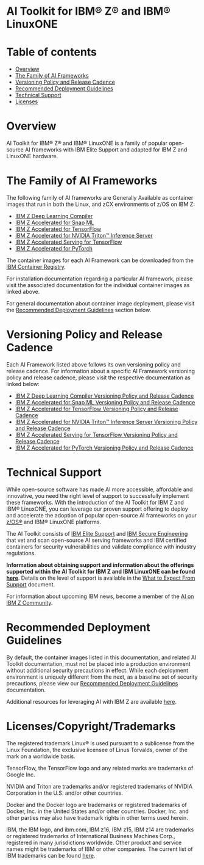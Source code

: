 <!-- spellchecker: ignore copytrade -->
<!-- markdownlint-disable MD033 -->

# AI Toolkit for IBM® Z® and IBM® LinuxONE

# Table of contents

- [Overview](#overview)
- [The Family of AI Frameworks](#ai-toolkit)
- [Versioning Policy and Release Cadence](#versioning)
- [Recommended Deployment Guidelines](#deployment)
- [Technical Support](#contact)
- [Licenses](#licenses)

# Overview <a id="overview"></a>

AI Toolkit for IBM® Z® and IBM® LinuxONE is a family of popular open-source
AI frameworks with IBM Elite Support and adapted for IBM Z and LinuxONE
hardware.

# The Family of AI Frameworks <a id="ai-toolkit"></a>

The following family of AI frameworks are Generally Available as container
images that run in both the Linux, and zCX environments of z/OS on IBM Z:

- [IBM Z Deep Learning Compiler](https://github.com/IBM/zDLC)
- [IBM Z Accelerated for Snap ML](https://github.com/IBM/ibmz-accelerated-for-snapml)
- [IBM Z Accelerated for TensorFlow](https://github.com/IBM/ibmz-accelerated-for-tensorflow)
- [IBM Z Accelerated for NVIDIA Triton™ Inference Server](https://github.com/IBM/ibmz-accelerated-for-nvidia-triton-inference-server)
- [IBM Z Accelerated Serving for TensorFlow](https://github.com/IBM/ibmz-accelerated-serving-for-tensorflow)
- [IBM Z Accelerated for PyTorch](https://github.com/IBM/ibmz-accelerated-for-pytorch)

The container images for each AI Framework can be downloaded from the
[IBM Container Registry](https://icr.io).

For installation documentation regarding a particular AI framework, please visit
the associated documentation for the individual container images as linked
above.

For general documentation about container image deployment, please visit the
[Recommended Deployment Guidelines](#deployment) section below.

# Versioning Policy and Release Cadence <a id="versioning"></a>

Each AI Framework listed above follows its own versioning policy and release
cadence. For information about a specific AI Framework versioning policy and
release cadence, please visit the respective documentation as linked below:

- [IBM Z Deep Learning Compiler Versioning Policy and Release Cadence](https://github.com/IBM/zDLC#scope-and-versioning)
- [IBM Z Accelerated for Snap ML Versioning Policy and Release Cadence](https://github.com/IBM/ibmz-accelerated-for-snapml#versioning)
- [IBM Z Accelerated for TensorFlow Versioning Policy and Release Cadence](https://github.com/IBM/ibmz-accelerated-for-tensorflow#versioning)
- [IBM Z Accelerated for NVIDIA Triton™ Inference Server Versioning Policy and Release Cadence](https://github.com/IBM/ibmz-accelerated-for-nvidia-triton-inference-server#versioning)
- [IBM Z Accelerated Serving for TensorFlow Versioning Policy and Release Cadence](https://github.com/IBM/ibmz-accelerated-serving-for-tensorflow#versioning)
- [IBM Z Accelerated for PyTorch Versioning Policy and Release Cadence](https://github.com/IBM/ibmz-accelerated-for-pytorch#versioning)

# Technical Support <a id="contact"></a>

While open-source software has made AI more accessible, affordable and
innovative, you need the right level of support to successfully implement these
frameworks. With the introduction of the AI Toolkit for IBM Z and IBM®
LinuxONE, you can leverage our proven support offering to deploy and accelerate
the adoption of popular open-source AI frameworks on your
[z/OS®](https://www.ibm.com/products/zos) and IBM® LinuxONE platforms.

The AI Toolkit consists of
[IBM Elite Support](https://www.ibm.com/software/passportadvantage/paselectedsupportprograms.html)
and
[IBM Secure Engineering](https://www.redbooks.ibm.com/abstracts/redp4641.html)
that vet and scan open-source AI serving frameworks and IBM certified containers
for security vulnerabilities and validate compliance with industry regulations.

**Information about obtaining support and information about the offerings
supported within the AI Toolkit for IBM Z and IBM LinuxONE can be found
[here](https://www.ibm.com/products/ai-toolkit-for-z-and-linuxone)**. Details on
the level of support is available in the
[What to Expect From Support](support-terms.md) document.

For information about upcoming IBM news, become a member of the
[AI on IBM Z Community](https://ibm.biz/aionibmz-community).

# Recommended Deployment Guidelines <a id="deployment"></a>

By default, the container images listed in this documentation, and related AI
Toolkit documentation, must not be placed into a production environment without
additional security precautions in effect. While each deployment environment is
uniquely different from the next, as a baseline set of security precautions,
please view our [Recommended Deployment Guidelines](deployment-guidelines.md)
documentation.

Additional resources for leveraging AI with IBM Z are available
[here](https://ibm.github.io/ai-on-z-101/).

# Licenses/Copyright/Trademarks <a id="licenses"></a>

The registered trademark Linux® is used pursuant to a sublicense from the Linux
Foundation, the exclusive licensee of Linus Torvalds, owner of the mark on a
worldwide basis.

TensorFlow, the TensorFlow logo and any related marks are trademarks of Google
Inc.

NVIDIA and Triton are trademarks and/or registered trademarks of NVIDIA
Corporation in the U.S. and/or other countries.

Docker and the Docker logo are trademarks or registered trademarks of Docker,
Inc. in the United States and/or other countries. Docker, Inc. and other parties
may also have trademark rights in other terms used herein.

IBM, the IBM logo, and ibm.com, IBM z16, IBM z15, IBM z14 are trademarks or
registered trademarks of International Business Machines Corp., registered in
many jurisdictions worldwide. Other product and service names might be
trademarks of IBM or other companies. The current list of IBM trademarks can be
found [here](https://www.ibm.com/legal/copyright-trademark).
